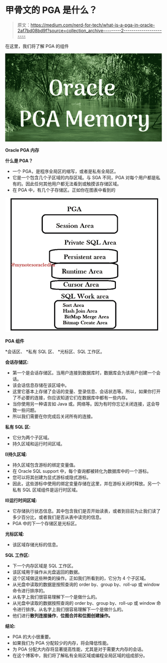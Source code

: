 # 甲骨文的 PGA 是什么？

> 原文：<https://medium.com/nerd-for-tech/what-is-a-pga-in-oracle-2af7bd08bd9f?source=collection_archive---------2----------------------->

在这里，我们将了解 PGA 的组件

![](img/dbf966ea7158060a77898baff98bfa4a.png)

**Oracle PGA 内存**

**什么是 PGA？**

*   一个 PGA，是程序全局区的缩写，或者是私有全局区。
*   它是一个包含几个子区域的内存区域。与 SGA 不同，PGA 对每个用户都是私有的。因此任何其他用户都无法看到或触摸该存储区域。
*   在 PGA 中，有几个子存储区。正如你在图表中看到的

![](img/bd97ae5e39d06d35e2d58d235ff0fafa.png)

**PGA 组件**

*会话区、
*私有 SQL 区、
*光标区、SQL 工作区。

**会话存储区:**

*   第一个是会话存储区。当用户连接到数据库时，数据库会为该用户创建一个会话。
*   该会话信息存储在该区域中。
*   这里它基本上存储了会话的变量、登录信息、会话状态等。所以，如果你打开了不必要的连接，你应该知道它们在数据库中都有一些内存。
*   当你使用另一种语言如 Java 或。网络等。因为有时你忘记关闭连接，这会导致一些问题。
*   所以我们需要在你完成后关闭所有的连接。

**私有 SQL 区:**

*   它分为两个子区域。
*   持久区域和运行时间区域。

**I)持久区域:**

*   持久区域包含游标的绑定变量值。
*   在 Oracle SQL support 中，每个查询都被转化为数据库中的一个游标。
*   您可以将其创建为显式游标或隐式游标。
*   因此，这些游标中使用的绑定变量存储在这里，并在游标关闭时释放。另一个私有 SQL 区域组件是运行时区域。

**II)运行时间区域:**

*   它存储执行状态信息。其中包含我们是否开始读表，或者到目前为止我们读了多少百分比，或者我们是否从表中读完的信息。
*   PGA 中的下一个存储区是光标区。

**光标区域:**

*   该区域存储光标的信息。

**SQL 工作区:**

*   下一个内存区域是 SQL 工作区。
*   该区域用于操作从光盘返回的数据。
*   这个区域做这些种类的操作。正如我们所看到的，它分为 4 个子区域。
*   从光盘中读取的数据是按照查询的 order by、group by、roll-up 或 window 命令进行排序的。
*   从名字上我们很容易理解下一个是做什么的。
*   从光盘中读取的数据按照查询的 order by、group by、roll-up 或 window 命令进行排序。从名字上我们很容易理解下一个是做什么的。
*   他们进行**散列连接操作**，**位图合并和位图创建操作。**

**结论:**

*   PGA 的大小很重要。
*   如果我们为 PGA 分配较少的内存，将会降低性能。
*   为 PGA 分配大内存将显著提高性能，尤其是对于需要大内存的会话。
*   在这个博客中，我们将了解私有全局区域或编程全局区域的组成部分。